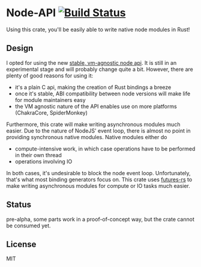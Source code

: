 # Node-API [![Build Status](https://travis-ci.org/jupp0r/node-api.svg?branch=master)](https://travis-ci.org/jupp0r/node-api)

Using this crate, you'll be easily able to write native node modules in Rust!

## Design

I opted for using the
new
[stable, vm-agnostic node api](https://github.com/nodejs/abi-stable-node). It
is still in an experimental stage and will probably change quite a
bit. However, there are plenty of good reasons for using it:

* it's a plain C api, making the creation of Rust bindings a breeze
* once it's stable, ABI compatibility between node versions will make
  life for module maintainers easy
* the VM agnostic nature of the API enables use on more platforms (ChakraCore, SpiderMonkey)

Furthermore, this crate will make writing asynchronous modules much
easier. Due to the nature of NodeJS' event loop, there is almost no
point in providing synchronous native modules. Native modules either do

* compute-intensive work, in which case operations have to be performed in their own thread
* operations involving IO

In both cases, it's undesirable to block the node event loop.
Unfortunately, that's what most binding generators focus on. This
crate uses [futures-rs](https://github.com/alexcrichton/futures-rs) to
make writing asynchronous modules for compute or IO tasks much easier.

## Status
pre-alpha, some parts work in a proof-of-concept way, but the crate cannot be consumed yet.

## License
MIT
